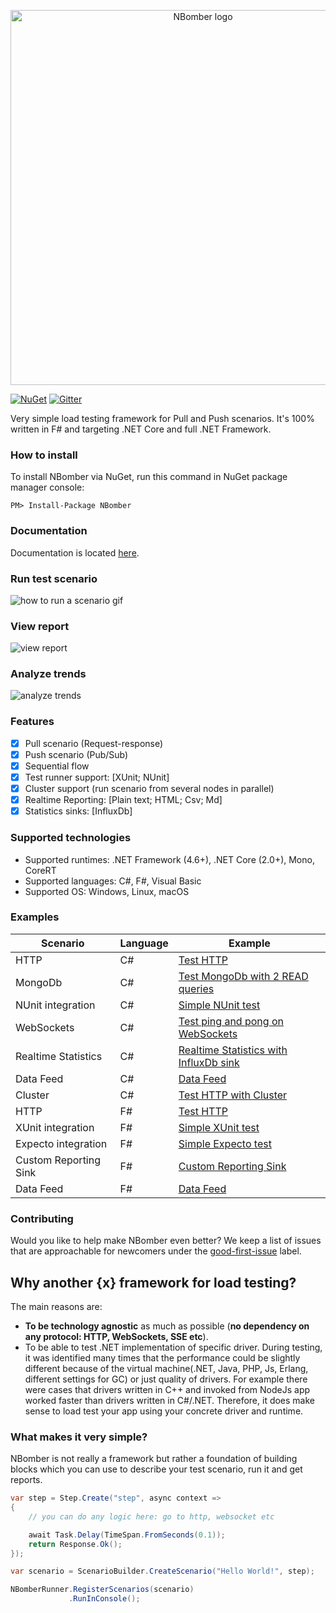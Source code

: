 <p align="center">
  <img src="https://github.com/PragmaticFlow/NBomber/blob/master/assets/nbomber_logo.png" alt="NBomber logo" width="600px">
</p>

[![NuGet](https://img.shields.io/nuget/v/nbomber.svg)](https://www.nuget.org/packages/nbomber/)
[![Gitter](https://badges.gitter.im/nbomber/community.svg)](https://gitter.im/nbomber/community?utm_source=badge&utm_medium=badge&utm_campaign=pr-badge)

Very simple load testing framework for Pull and Push scenarios. It's 100% written in F# and targeting .NET Core and full .NET Framework.

### How to install
To install NBomber via NuGet, run this command in NuGet package manager console:
```code
PM> Install-Package NBomber
```

### Documentation
Documentation is located [here](https://nbomber.com).

### Run test scenario
![how to run a scenario gif](https://raw.githubusercontent.com/PragmaticFlow/NBomber/master/assets/nbomber_run.gif)

### View report
![view report](https://raw.githubusercontent.com/PragmaticFlow/NBomber/master/assets/nbomber_report.jpg)

### Analyze trends
![analyze trends](https://github.com/PragmaticFlow/NBomber/blob/master/assets/influx_trends.png)

### Features
- [x] Pull scenario (Request-response)
- [x] Push scenario (Pub/Sub)
- [x] Sequential flow
- [x] Test runner support: [XUnit; NUnit]
- [x] Cluster support (run scenario from several nodes in parallel)
- [x] Realtime Reporting: [Plain text; HTML; Csv; Md]
- [x] Statistics sinks: [InfluxDb]

### Supported technologies
- Supported runtimes: .NET Framework (4.6+), .NET Core (2.0+), Mono, CoreRT
- Supported languages: C#, F#, Visual Basic
- Supported OS: Windows, Linux, macOS

### Examples
|Scenario|Language|Example|
|--|--|--|
| HTTP | C# | [Test HTTP](https://github.com/PragmaticFlow/NBomber/blob/master/examples/CSharp/CSharp.Examples/Scenarios/Http.cs) |
| MongoDb | C# | [Test MongoDb with 2 READ queries](https://github.com/PragmaticFlow/NBomber/blob/master/examples/CSharp/CSharp.Examples/Scenarios/MongoDb.cs)|
| NUnit integration | C# | [Simple NUnit test](https://github.com/PragmaticFlow/NBomber/blob/master/examples/CSharp/CSharp.Examples.NUnit/Tests.cs) |
| WebSockets | C# | [Test ping and pong on WebSockets](https://github.com/PragmaticFlow/NBomber/blob/master/examples/CSharp/CSharp.Examples/Scenarios/WebSockets.cs) |
| Realtime Statistics | C# | [Realtime Statistics with InfluxDb sink](https://github.com/PragmaticFlow/NBomber/blob/master/examples/CSharp/CSharp.Examples/Scenarios/RealtimeStatistics.cs) |
| Data Feed | C# | [Data Feed](https://github.com/PragmaticFlow/NBomber/blob/master/examples/CSharp/CSharp.Examples/Scenarios/DataFeed.cs) |
| Cluster | C# | [Test HTTP with Cluster](https://github.com/PragmaticFlow/NBomber/blob/master/examples/CSharp/CSharp.Examples.Cluster/Scenarios/Http.cs) |
| HTTP | F# | [Test HTTP](https://github.com/PragmaticFlow/NBomber/blob/master/examples/FSharp/FSharp.Examples/Scenarios/Http.fs) |
| XUnit integration | F# | [Simple XUnit test](https://github.com/PragmaticFlow/NBomber/blob/master/examples/FSharp/FSharp.Examples.XUnit/Tests.fs) |
| Expecto integration | F# | [Simple Expecto test](https://github.com/PragmaticFlow/NBomber/blob/master/examples/FSharp/FSharp.Examples.Expecto/Tests.fs) |
| Custom Reporting Sink | F# | [Custom Reporting Sink](https://github.com/PragmaticFlow/NBomber/blob/master/examples/FSharp/FSharp.Examples/Scenarios/CustomReportingSink.fs) |
| Data Feed | F# | [Data Feed](https://github.com/PragmaticFlow/NBomber/blob/master/examples/FSharp/FSharp.Examples/Scenarios/DataFeed.fs) |

### Contributing
Would you like to help make NBomber even better? We keep a list of issues that are approachable for newcomers under the [good-first-issue](https://github.com/PragmaticFlow/NBomber/issues?q=is%3Aopen+is%3Aissue+label%3A%22good+first+issue%22) label.

## Why another {x} framework for load testing?
The main reasons are:
 - **To be technology agnostic** as much as possible (**no dependency on any protocol: HTTP, WebSockets, SSE etc**).
 - To be able to test .NET implementation of specific driver. During testing, it was identified many times that the performance could be slightly different because of the virtual machine(.NET, Java, PHP, Js, Erlang, different settings for GC) or just quality of drivers. For example there were cases that drivers written in C++ and invoked from NodeJs app worked faster than drivers written in C#/.NET. Therefore, it does make sense to load test your app using your concrete driver and runtime.

 ### What makes it very simple?
NBomber is not really a framework but rather a foundation of building blocks which you can use to describe your test scenario, run it and get reports.
```csharp
var step = Step.Create("step", async context =>
{
    // you can do any logic here: go to http, websocket etc

    await Task.Delay(TimeSpan.FromSeconds(0.1));
    return Response.Ok();
});

var scenario = ScenarioBuilder.CreateScenario("Hello World!", step);

NBomberRunner.RegisterScenarios(scenario)
             .RunInConsole();
```
